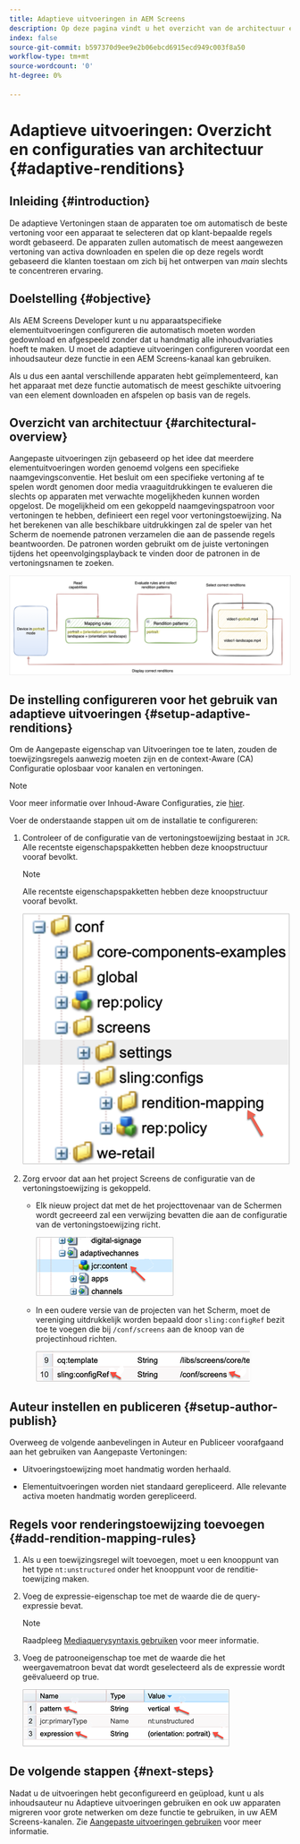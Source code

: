 ```yaml
---
title: Adaptieve uitvoeringen in AEM Screens
description: Op deze pagina vindt u het overzicht van de architectuur en de configuraties voor adaptieve uitvoeringen in AEM Screens.
index: false
source-git-commit: b597370d9ee9e2b06ebcd6915ecd949c003f8a50
workflow-type: tm+mt
source-wordcount: '0'
ht-degree: 0%

---
```



# Adaptieve uitvoeringen: Overzicht en configuraties van architectuur {#adaptive-renditions}

## Inleiding {#introduction}

De adaptieve Vertoningen staan de apparaten toe om automatisch de beste vertoning voor een apparaat te selecteren dat op klant-bepaalde regels wordt gebaseerd. De apparaten zullen automatisch de meest aangewezen vertoning van activa downloaden en spelen die op deze regels wordt gebaseerd die klanten toestaan om zich bij het ontwerpen van *main* slechts te concentreren ervaring.

## Doelstelling {#objective}

Als AEM Screens Developer kunt u nu apparaatspecifieke elementuitvoeringen configureren die automatisch moeten worden gedownload en afgespeeld zonder dat u handmatig alle inhoudvariaties hoeft te maken. U moet de adaptieve uitvoeringen configureren voordat een inhoudsauteur deze functie in een AEM Screens-kanaal kan gebruiken.

Als u dus een aantal verschillende apparaten hebt geïmplementeerd, kan het apparaat met deze functie automatisch de meest geschikte uitvoering van een element downloaden en afspelen op basis van de regels.

## Overzicht van architectuur {#architectural-overview}

Aangepaste uitvoeringen zijn gebaseerd op het idee dat meerdere elementuitvoeringen worden genoemd volgens een specifieke naamgevingsconventie. Het besluit om een specifieke vertoning af te spelen wordt genomen door media vraaguitdrukkingen te evalueren die slechts op apparaten met verwachte mogelijkheden kunnen worden opgelost. De mogelijkheid om een gekoppeld naamgevingspatroon voor vertoningen te hebben, definieert een regel voor vertoningstoewijzing. Na het berekenen van alle beschikbare uitdrukkingen zal de speler van het Scherm de noemende patronen verzamelen die aan de passende regels beantwoorden. De patronen worden gebruikt om de juiste vertoningen tijdens het opeenvolgingsplayback te vinden door de patronen in de vertoningsnamen te zoeken.

![afbeelding](/help/user-guide/assets/adaptive-renditions/adaptive-renditions.png)

## De instelling configureren voor het gebruik van adaptieve uitvoeringen {#setup-adaptive-renditions}

Om de Aangepaste eigenschap van Uitvoeringen toe te laten, zouden de toewijzingsregels aanwezig moeten zijn en de context-Aware (CA) Configuratie oplosbaar voor kanalen en vertoningen.

>[!NOTE]
>Voor meer informatie over Inhoud-Aware Configuraties, zie [hier](https://sling.apache.org/documentation/bundles/context-aware-configuration/context-aware-configuration.html).

Voer de onderstaande stappen uit om de installatie te configureren:

1. Controleer of de configuratie van de vertoningstoewijzing bestaat in `JCR`. Alle recentste eigenschapspakketten hebben deze knoopstructuur vooraf bevolkt.

   >[!NOTE]
   >Alle recentste eigenschapspakketten hebben deze knoopstructuur vooraf bevolkt.

   ![afbeelding](/help/user-guide/assets/adaptive-renditions/mapping-rules1.png)

1. Zorg ervoor dat aan het project Screens de configuratie van de vertoningstoewijzing is gekoppeld.

   * Elk nieuw project dat met de het projecttovenaar van de Schermen wordt gecreeerd zal een verwijzing bevatten die aan de configuratie van de vertoningstoewijzing richt.

      ![afbeelding](/help/user-guide/assets/adaptive-renditions/mapping-rules2.png)

   * In een oudere versie van de projecten van het Scherm, moet de vereniging uitdrukkelijk worden bepaald door `sling:configRef` bezit toe te voegen die bij `/conf/screens` aan de knoop van de projectinhoud richten.

      ![afbeelding](/help/user-guide/assets/adaptive-renditions/mapping-rules3.png)

## Auteur instellen en publiceren {#setup-author-publish}

Overweeg de volgende aanbevelingen in Auteur en Publiceer voorafgaand aan het gebruiken van Aangepaste Vertoningen:

* Uitvoeringstoewijzing moet handmatig worden herhaald.

* Elementuitvoeringen worden niet standaard gerepliceerd. Alle relevante activa moeten handmatig worden gerepliceerd.

## Regels voor renderingstoewijzing toevoegen {#add-rendition-mapping-rules}

1. Als u een toewijzingsregel wilt toevoegen, moet u een knooppunt van het type `nt:unstructured` onder het knooppunt voor de renditie-toewijzing maken.

1. Voeg de expressie-eigenschap toe met de waarde die de query-expressie bevat.

   >[!NOTE]
   >Raadpleeg [Mediaquerysyntaxis gebruiken](https://developer.mozilla.org/en-US/docs/Web/CSS/Media_Queries/Using_media_queries) voor meer informatie.

1. Voeg de patrooneigenschap toe met de waarde die het weergavematroon bevat dat wordt geselecteerd als de expressie wordt geëvalueerd op true.

   ![afbeelding](/help/user-guide/assets/adaptive-renditions/mapping-rules4.png)



## De volgende stappen {#next-steps}

Nadat u de uitvoeringen hebt geconfigureerd en geüpload, kunt u als inhoudsauteur nu Adaptieve uitvoeringen gebruiken en ook uw apparaten migreren voor grote netwerken om deze functie te gebruiken, in uw AEM Screens-kanalen. Zie [Aangepaste uitvoeringen gebruiken](/help/user-guide/using-adaptive-renditions.md) voor meer informatie.

